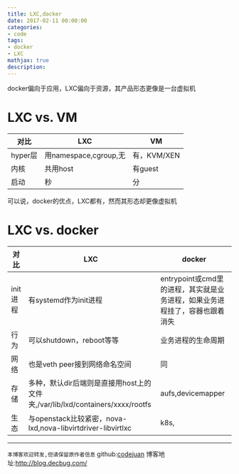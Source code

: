 ```yaml
---
title: LXC,docker
date: 2017-02-11 00:00:00
categories:
- code
tags: 
- docker
- LXC
mathjax: true
description: 
---
```


docker偏向于应用，LXC偏向于资源，其产品形态更像是一台虚拟机
<!--more-->

# LXC vs. VM
对比|LXC|VM
---|---|---
hyper层|用namespace,cgroup,无|有，KVM/XEN
内核|共用host|有guest
启动|秒|分

可以说，docker的优点，LXC都有，然而其形态却更像虚拟机

# LXC vs. docker

对比|LXC|docker
---|---|---
init进程|有systemd作为init进程|entrypoint或cmd里的进程，其实就是业务进程，如果业务进程挂了，容器也跟着消失
行为|可以shutdown，reboot等等|业务进程的生命周期
网络|也是veth peer接到网络命名空间|同
存储|多种，默认dir后端则是直接用host上的文件夹,/var/lib/lxd/containers/xxxx/rootfs|aufs,devicemapper
生态|与openstack比较紧密，nova-lxd,nova-libvirtdriver-libvirtlxc|k8s,


----------------------------

`本博客欢迎转发,但请保留原作者信息`
github:[codejuan](https://github.com/CodeJuan)
博客地址:http://blog.decbug.com/


